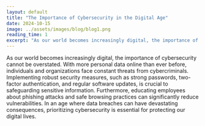 ```yaml
---
layout: default
title: "The Importance of Cybersecurity in the Digital Age"
date: 2024-10-15
image: ../assets/images/blog/blog1.png
reading_time: 1
excerpt: "As our world becomes increasingly digital, the importance of cybersecurity cannot be overstated."
---
```


<!-- Full blog content starts here -->
As our world becomes increasingly digital, the importance of cybersecurity cannot be overstated. With more personal data online than ever before, individuals and organizations face constant threats from cybercriminals.
Implementing robust security measures, such as strong passwords, two-factor authentication, and regular software updates, is crucial to safeguarding sensitive information. Furthermore, educating employees about phishing attacks and safe browsing practices can significantly reduce vulnerabilities.
In an age where data breaches can have devastating consequences, prioritizing cybersecurity is essential for protecting our digital lives.
